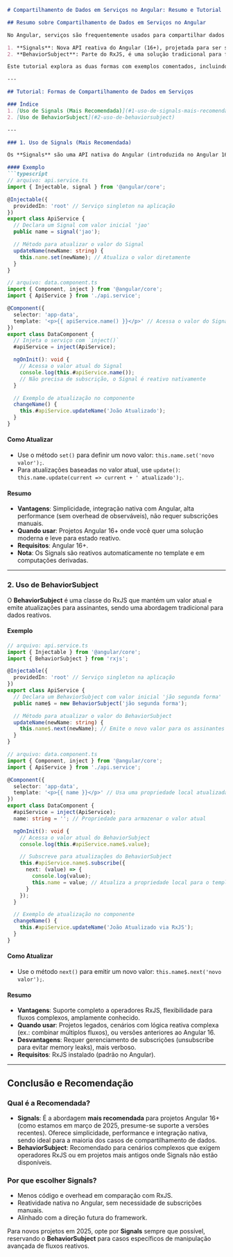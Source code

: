 
```markdown
# Compartilhamento de Dados em Serviços no Angular: Resumo e Tutorial

## Resumo sobre Compartilhamento de Dados em Serviços no Angular

No Angular, serviços são frequentemente usados para compartilhar dados entre componentes. Existem várias abordagens para isso, e duas delas são destacadas aqui: **Signals** (introduzidos no Angular 16) e **BehaviorSubject** (parte do RxJS, amplamente usado). Ambas permitem que dados sejam atualizados e consumidos de forma reativa, mas possuem diferenças em termos de modernidade, simplicidade e casos de uso.

1. **Signals**: Nova API reativa do Angular (16+), projetada para ser simples, eficiente e integrada ao framework.
2. **BehaviorSubject**: Parte do RxJS, é uma solução tradicional para fluxos de dados reativos, com suporte a observáveis.

Este tutorial explora as duas formas com exemplos comentados, incluindo como atualizar os dados e uma recomendação final.

---

## Tutorial: Formas de Compartilhamento de Dados em Serviços

### Índice
1. [Uso de Signals (Mais Recomendada)](#1-uso-de-signals-mais-recomendada)  
2. [Uso de BehaviorSubject](#2-uso-de-behaviorsubject)  

---

### 1. Uso de Signals (Mais Recomendada)

Os **Signals** são uma API nativa do Angular (introduzida no Angular 16) para gerenciar estado reativo de forma simples e performática.

#### Exemplo
```typescript
// arquivo: api.service.ts
import { Injectable, signal } from '@angular/core';

@Injectable({
  providedIn: 'root' // Serviço singleton na aplicação
})
export class ApiService {
  // Declara um Signal com valor inicial 'jao'
  public name = signal('jao');

  // Método para atualizar o valor do Signal
  updateName(newName: string) {
    this.name.set(newName); // Atualiza o valor diretamente
  }
}

// arquivo: data.component.ts
import { Component, inject } from '@angular/core';
import { ApiService } from './api.service';

@Component({
  selector: 'app-data',
  template: '<p>{{ apiService.name() }}</p>' // Acessa o valor do Signal diretamente no template
})
export class DataComponent {
  // Injeta o serviço com `inject()`
  #apiService = inject(ApiService);

  ngOnInit(): void {
    // Acessa o valor atual do Signal
    console.log(this.#apiService.name());
    // Não precisa de subscrição, o Signal é reativo nativamente
  }

  // Exemplo de atualização no componente
  changeName() {
    this.#apiService.updateName('João Atualizado');
  }
}
```

#### Como Atualizar
- Use o método `set()` para definir um novo valor: `this.name.set('novo valor');`.
- Para atualizações baseadas no valor atual, use `update()`: `this.name.update(current => current + ' atualizado');`.

#### Resumo
- **Vantagens**: Simplicidade, integração nativa com Angular, alta performance (sem overhead de observáveis), não requer subscrições manuais.
- **Quando usar**: Projetos Angular 16+ onde você quer uma solução moderna e leve para estado reativo.
- **Requisitos**: Angular 16+.
- **Nota**: Os Signals são reativos automaticamente no template e em computações derivadas.

---

### 2. Uso de BehaviorSubject

O **BehaviorSubject** é uma classe do RxJS que mantém um valor atual e emite atualizações para assinantes, sendo uma abordagem tradicional para dados reativos.

#### Exemplo
```typescript
// arquivo: api.service.ts
import { Injectable } from '@angular/core';
import { BehaviorSubject } from 'rxjs';

@Injectable({
  providedIn: 'root' // Serviço singleton na aplicação
})
export class ApiService {
  // Declara um BehaviorSubject com valor inicial 'jão segunda forma'
  public name$ = new BehaviorSubject('jão segunda forma');

  // Método para atualizar o valor do BehaviorSubject
  updateName(newName: string) {
    this.name$.next(newName); // Emite o novo valor para os assinantes
  }
}

// arquivo: data.component.ts
import { Component, inject } from '@angular/core';
import { ApiService } from './api.service';

@Component({
  selector: 'app-data',
  template: '<p>{{ name }}</p>' // Usa uma propriedade local atualizada pela subscrição
})
export class DataComponent {
  #apiService = inject(ApiService);
  name: string = ''; // Propriedade para armazenar o valor atual

  ngOnInit(): void {
    // Acessa o valor atual do BehaviorSubject
    console.log(this.#apiService.name$.value);

    // Subscreve para atualizações do BehaviorSubject
    this.#apiService.name$.subscribe({
      next: (value) => {
        console.log(value);
        this.name = value; // Atualiza a propriedade local para o template
      }
    });
  }

  // Exemplo de atualização no componente
  changeName() {
    this.#apiService.updateName('João Atualizado via RxJS');
  }
}
```

#### Como Atualizar
- Use o método `next()` para emitir um novo valor: `this.name$.next('novo valor');`.

#### Resumo
- **Vantagens**: Suporte completo a operadores RxJS, flexibilidade para fluxos complexos, amplamente conhecido.
- **Quando usar**: Projetos legados, cenários com lógica reativa complexa (ex.: combinar múltiplos fluxos), ou versões anteriores ao Angular 16.
- **Desvantagens**: Requer gerenciamento de subscrições (unsubscribe para evitar memory leaks), mais verboso.
- **Requisitos**: RxJS instalado (padrão no Angular).

---

## Conclusão e Recomendação

### Qual é a Recomendada?
- **Signals**: É a abordagem **mais recomendada** para projetos Angular 16+ (como estamos em março de 2025, presume-se suporte a versões recentes). Oferece simplicidade, performance e integração nativa, sendo ideal para a maioria dos casos de compartilhamento de dados.
- **BehaviorSubject**: Recomendado para cenários complexos que exigem operadores RxJS ou em projetos mais antigos onde Signals não estão disponíveis.

### Por que escolher Signals?
- Menos código e overhead em comparação com RxJS.
- Reatividade nativa no Angular, sem necessidade de subscrições manuais.
- Alinhado com a direção futura do framework.

Para novos projetos em 2025, opte por **Signals** sempre que possível, reservando o **BehaviorSubject** para casos específicos de manipulação avançada de fluxos reativos.
```

